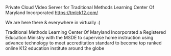 Private Cloud Video Server for Traditional Methods Learning Center Of Maryland Incorporated https://tmlck12.com/ 

We are here there & everywhere in virtually :)

Traditional Methods Learning Center Of Maryland Incorporated a Registered Education Ministry with the MSDE to supervise home instruction using advance technology to meet accreditation standard to become top ranked online K12 education institute around the globe 
